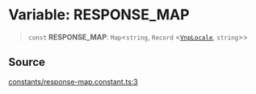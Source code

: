 # Variable: RESPONSE\_MAP

> `const` **RESPONSE\_MAP**: `Map`\<`string`, `Record` \<[`VnpLocale`](../enumerations/VnpLocale.md), `string`\>\>

## Source

[constants/response-map.constant.ts:3](https://github.com/lehuygiang28/vnpay/blob/ffb3f1a6e2e5cee6cec7ba4f806a92950f9f7872/src/constants/response-map.constant.ts#L3)
